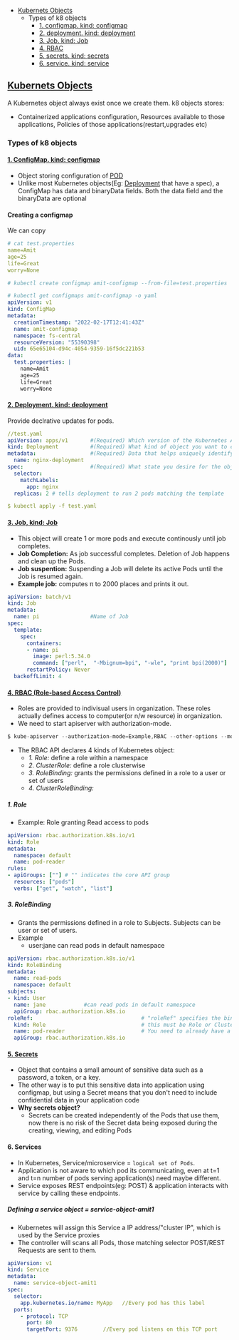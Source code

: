 - [Kubernets Objects](#ko)
  - Types of k8 objects
    - [1. configmap. kind: configmap](#cm)
    - [2. deployment. kind: deployment](#dep)
    - [3. Job. kind: Job](#job)
    - [4. RBAC](#rbac)
    - [5. secrets. kind: secrets](#sec)
    - [6. service. kind: service](#ser)

## [Kubernets Objects](https://kubernetes.io/docs/concepts/overview/working-with-objects/kubernetes-objects/)
A Kubernetes object always exist once we create them. k8 objects stores:
- Containerized applications configuration, Resources available to those applications, Policies of those applications(restart,upgrades etc)
### Types of k8 objects

<a name=cm></a>
#### [1. ConfigMap. kind: configmap](https://kubernetes.io/docs/concepts/configuration/configmap/#configmap-object)
- Object storing configuration of [POD](#ka)
- Unlike most Kubernetes objects(Eg: [Deployment](#dep) that have a spec), a ConfigMap has data and binaryData fields. Both the data field and the binaryData are optional
#### Creating a configmap
We can copy
```yaml
# cat test.properties
name=Amit
age=25
life=Great
worry=None

# kubectl create configmap amit-configmap --from-file=test.properties   //Create configmap

# kubectl get configmaps amit-configmap -o yaml                         //View configmap. 
apiVersion: v1
kind: ConfigMap
metadata:
  creationTimestamp: "2022-02-17T12:41:43Z"
  name: amit-configmap
  namespace: fs-central
  resourceVersion: "55390398"
  uid: 65e65104-d94c-4054-9359-16f5dc221b53
data:
  test.properties: |
    name=Amit
    age=25
    life=Great
    worry=None
```

<a name=dep></a>
#### [2. Deployment. kind: deployment](https://kubernetes.io/docs/concepts/workloads/controllers/deployment/)
Provide declrative updates for pods.
```yaml
//test.yaml
apiVersion: apps/v1       #(Required) Which version of the Kubernetes API you're using to create this object
kind: Deployment          #(Required) What kind of object you want to create
metadata:                 #(Required) Data that helps uniquely identify the object
  name: nginx-deployment
spec:                     #(Required) What state you desire for the object
  selector:
    matchLabels:
      app: nginx
  replicas: 2 # tells deployment to run 2 pods matching the template

$ kubectl apply -f test.yaml
```

<a name=job></a>
#### [3. Job, kind: Job](https://kubernetes.io/docs/concepts/workloads/controllers/job/)
- This object will create 1 or more pods and execute continously until job completes.
- **Job Completion:** As job successful completes. Deletion of Job happens and clean up the Pods.
- **Job suspention:** Suspending a Job will delete its active Pods until the Job is resumed again.
- **Example job:** computes π to 2000 places and prints it out.
```yaml
apiVersion: batch/v1
kind: Job
metadata:
  name: pi                #Name of Job
spec:
  template:
    spec:
      containers:
      - name: pi
        image: perl:5.34.0
        command: ["perl",  "-Mbignum=bpi", "-wle", "print bpi(2000)"]
      restartPolicy: Never
  backoffLimit: 4
```

<a name=rbac></a>
#### [4. RBAC (Role-based Access Control)](https://kubernetes.io/docs/reference/access-authn-authz/rbac/)
- Roles are provided to indivisual users in organization. These roles actually defines access to computer(or n/w resource) in organization.
- We need to start apiserver with authorization-mode.
```c
$ kube-apiserver --authorization-mode=Example,RBAC --other-options --more-options
```
- The RBAC API declares 4 kinds of Kubernetes object:
  - _1. Role:_ define a role within a namespace
  - _2. ClusterRole:_ define a role clusterwise
  - _3. RoleBinding:_ grants the permissions defined in a role to a user or set of users
  - _4. ClusterRoleBinding:_

##### 1. Role
- Example: Role granting Read access to pods
```yaml
apiVersion: rbac.authorization.k8s.io/v1
kind: Role
metadata:
  namespace: default
  name: pod-reader
rules:
- apiGroups: [""] # "" indicates the core API group
  resources: ["pods"]
  verbs: ["get", "watch", "list"]
```

##### 3. RoleBinding
- Grants the permissions defined in a role to Subjects. Subjects can be user or set of users.
- Example
  - user:jane can read pods in default namespace
```yml
apiVersion: rbac.authorization.k8s.io/v1
kind: RoleBinding
metadata:
  name: read-pods
  namespace: default
subjects:
- kind: User
  name: jane            #can read pods in default namespace
  apiGroup: rbac.authorization.k8s.io
roleRef:                                  # "roleRef" specifies the binding to a Role / ClusterRole
  kind: Role                              # this must be Role or ClusterRole
  name: pod-reader                        # You need to already have a Role named "pod-reader" in that namespace.
  apiGroup: rbac.authorization.k8s.io
```

<a name=sec></a>
#### [5. Secrets](https://kubernetes.io/docs/concepts/configuration/secret/)
- Object that contains a small amount of sensitive data such as a password, a token, or a key.
- The other way is to put this sensitive data into application using configmap, but using a Secret means that you don't need to include confidential data in your application code
- **Why secrets object?**
  - Secrets can be created independently of the Pods that use them, now there is no risk of the Secret data being exposed during the creating, viewing, and editing Pods

<a name=ser></a>
#### 6. Services
- In Kubernetes, Service/microservice = `logical set of Pods`.
- Application is not aware to which pod its communicating, even at t=1 and t=n number of pods serving application(s) need maybe different.
- Service exposes REST endpoints(eg: POST) & application interacts with service by calling these endpoints.
##### Defining a service object = service-object-amit1
  - Kubernetes will assign this Service a IP address/"cluster IP", which is used by the Service proxies
  - The controller will scans all Pods, those matching selector POST/REST Requests are sent to them.
```yml
apiVersion: v1
kind: Service
metadata:
  name: service-object-amit1
spec:
  selector:
    app.kubernetes.io/name: MyApp   //Every pod has this label
  ports:
    - protocol: TCP
      port: 80
      targetPort: 9376        //Every pod listens on this TCP port
```

